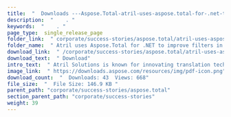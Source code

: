 ```yaml
---
title:  "  Downloads ---Aspose.Total-atril-uses-aspose.total-for-.net-to-improve-filters-in-their-translation-tool-dA©jA -vu-vu . " 
description:  "    . " 
keywords:  "    . " 
page_type:  single_release_page
folder_link:  " corporate/success-stories/aspose.total/atril-uses-aspose.total-for-.net-to-improve-filters-in-their-translation-tool-dÃ©jÃ -vu/"
folder_name:  " Atril uses Aspose.Total for .NET to improve filters in their translation tool DÃ©jÃ  Vu"
download_link:  " /corporate/success-stories/aspose.total/atril-uses-aspose.total-for-.net-to-improve-filters-in-their-translation-tool-dÃ©jÃ -vu/21e737f68f044e00aecec6ca5416f4dc"
download_text:  " Download"
intro_text:  " Atril Solutions is known for innovating translation technology from the user's p..."
image_link:  " https://downloads.aspose.com/resources/img/pdf-icon.png"
download_count:  "  Downloads: 43  Views: 668"
file_size:  "  File Size: 146.9 KB "
parent_path: "corporate/success-stories/aspose.total"
section_parent_path: "corporate/success-stories"
weight: 39 
---
```




